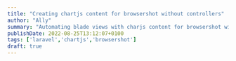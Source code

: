 ```yaml
---
title: "Creating chartjs content for browsershot without controllers"
author: "Ally"
summary: "Automating blade views with charjs content for browsershot without having any controllers"
publishDate: 2022-08-25T13:12:07+0100
tags: ['laravel','chartjs','browsershot']
draft: true
---
```

